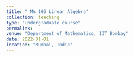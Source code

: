 ```yaml
---
title: " MA 106 Linear Algebra"
collection: teaching
type: "Undergraduate course"
permalink: 
venue: "Department of Mathematics, IIT Bombay"
date: 2022-01-01
location: "Mumbai, India"
---
```



